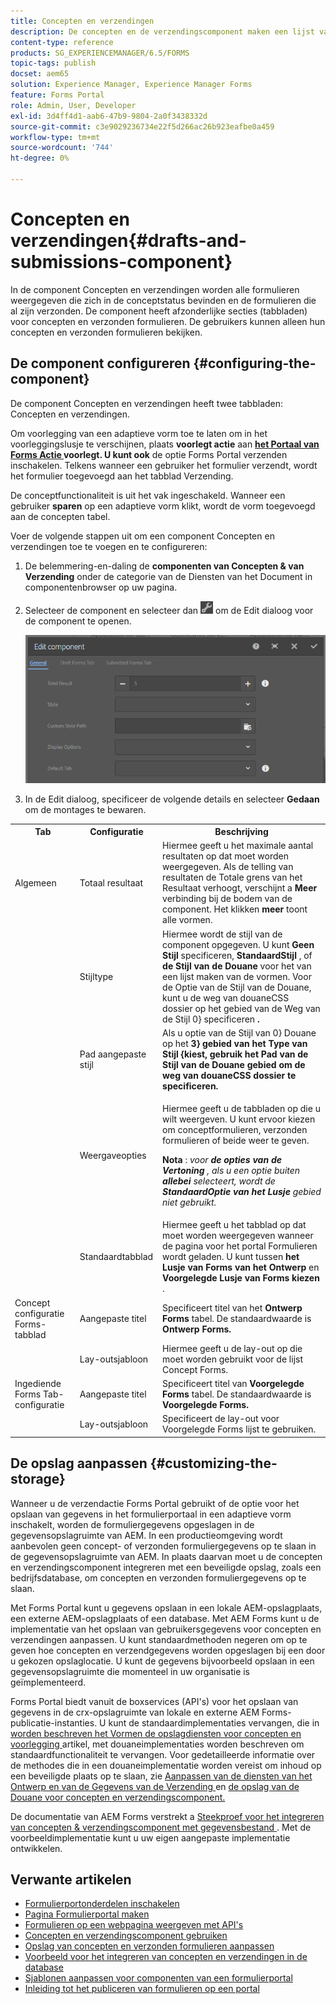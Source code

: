 ```yaml
---
title: Concepten en verzendingen
description: De concepten en de verzendingscomponent maken een lijst van vormen die in de ontwerpstaat zijn en reeds voorgelegd. U kunt de vormgeving en stijl van de component aanpassen.
content-type: reference
products: SG_EXPERIENCEMANAGER/6.5/FORMS
topic-tags: publish
docset: aem65
solution: Experience Manager, Experience Manager Forms
feature: Forms Portal
role: Admin, User, Developer
exl-id: 3d4ff4d1-aab6-47b9-9804-2a0f3438332d
source-git-commit: c3e9029236734e22f5d266ac26b923eafbe0a459
workflow-type: tm+mt
source-wordcount: '744'
ht-degree: 0%

---
```


# Concepten en verzendingen{#drafts-and-submissions-component}

In de component Concepten en verzendingen worden alle formulieren weergegeven die zich in de conceptstatus bevinden en de formulieren die al zijn verzonden. De component heeft afzonderlijke secties (tabbladen) voor concepten en verzonden formulieren. De gebruikers kunnen alleen hun concepten en verzonden formulieren bekijken.

## De component configureren {#configuring-the-component}

De component Concepten en verzendingen heeft twee tabbladen: Concepten en verzendingen.

Om voorlegging van een adaptieve vorm toe te laten om in het voorleggingslusje te verschijnen, plaats **voorlegt actie** aan **[het Portaal van Forms Actie ](../../forms/using/configuring-submit-actions.md) voorlegt. U kunt ook** de optie Forms Portal verzenden inschakelen. Telkens wanneer een gebruiker het formulier verzendt, wordt het formulier toegevoegd aan het tabblad Verzending.

De conceptfunctionaliteit is uit het vak ingeschakeld. Wanneer een gebruiker **sparen** op een adaptieve vorm klikt, wordt de vorm toegevoegd aan de concepten tabel.

Voer de volgende stappen uit om een component Concepten en verzendingen toe te voegen en te configureren:

1. De belemmering-en-daling de **componenten van Concepten &amp; van Verzending** onder de categorie van de Diensten van het Document in componentenbrowser op uw pagina.
1. Selecteer de component en selecteer dan ![ settings_icon ](assets/settings_icon.png) om de Edit dialoog voor de component te openen.

   ![ Concepten &amp; component van de Verzending ](assets/drafts-submissions-edit.png)

1. In de Edit dialoog, specificeer de volgende details en selecteer **Gedaan** om de montages te bewaren.

<table>
 <tbody>
  <tr>
   <th>Tab</th>
   <th>Configuratie</th>
   <th>Beschrijving</th>
  </tr>
  <tr>
   <td>Algemeen</td>
   <td>Totaal resultaat</td>
   <td>Hiermee geeft u het maximale aantal resultaten op dat moet worden weergegeven. Als de telling van resultaten de Totale grens van het Resultaat verhoogt, verschijnt a <strong> Meer </strong> verbinding bij de bodem van de component. Het klikken <strong> meer </strong> toont alle vormen. </td>
  </tr>
  <tr>
   <td> </td>
   <td>Stijltype</td>
   <td>Hiermee wordt de stijl van de component opgegeven. U kunt <strong> Geen Stijl </strong> specificeren, <strong> StandaardStijl </strong>, of <strong> de Stijl van de Douane </strong> voor het van een lijst maken van de vormen. Voor de Optie van de Stijl van de Douane, kunt u de weg van douaneCSS dossier op het </strong> gebied van de Weg van de Stijl 0&rbrace; specificeren <strong>.</strong><strong></td>
  </tr>
  <tr>
   <td> </td>
   <td>Pad aangepaste stijl</td>
   <td>Als u </strong> optie van de Stijl van 0&rbrace; Douane op het <strong> 3&rbrace; gebied van het Type van Stijl &lbrace;kiest, gebruik het <strong> Pad van de Stijl van de Douane </strong> gebied om de weg van douaneCSS dossier te specificeren.<strong></strong> </td>
  </tr>
  <tr>
   <td> </td>
   <td>Weergaveopties</td>
   <td><p>Hiermee geeft u de tabbladen op die u wilt weergeven. U kunt ervoor kiezen om conceptformulieren, verzonden formulieren of beide weer te geven. </p> <p><strong> Nota </strong>:<em> voor <strong> de opties van de Vertoning </strong>, als u een optie buiten <strong> allebei </strong> selecteert, wordt de <strong> StandaardOptie van het Lusje </strong> gebied niet gebruikt.</em></p> </td>
  </tr>
  <tr>
   <td> </td>
   <td>Standaardtabblad</td>
   <td>Hiermee geeft u het tabblad op dat moet worden weergegeven wanneer de pagina voor het portal Formulieren wordt geladen. U kunt tussen <strong> het Lusje van Forms van het Ontwerp </strong> en <strong> Voorgelegde Lusje van Forms kiezen </strong>.</td>
  </tr>
  <tr>
   <td>Concept configuratie Forms-tabblad</td>
   <td>Aangepaste titel</td>
   <td>Specificeert titel van het <strong> Ontwerp Forms </strong> tabel. De standaardwaarde is <strong> Ontwerp Forms.</strong></td>
  </tr>
  <tr>
   <td> </td>
   <td>Lay-outsjabloon</td>
   <td>Hiermee geeft u de lay-out op die moet worden gebruikt voor de lijst Concept Forms.</td>
  </tr>
  <tr>
   <td>Ingediende Forms Tab-configuratie</td>
   <td>Aangepaste titel </td>
   <td>Specificeert titel van <strong> Voorgelegde Forms </strong> tabel. De standaardwaarde is <strong> Voorgelegde Forms.</strong></td>
  </tr>
  <tr>
   <td> </td>
   <td>Lay-outsjabloon</td>
   <td>Specificeert de lay-out voor Voorgelegde Forms <strong> </strong> lijst te gebruiken. </td>
  </tr>
 </tbody>
</table>

## De opslag aanpassen {#customizing-the-storage}

Wanneer u de verzendactie Forms Portal gebruikt of de optie voor het opslaan van gegevens in het formulierportaal in een adaptieve vorm inschakelt, worden de formuliergegevens opgeslagen in de gegevensopslagruimte van AEM. In een productieomgeving wordt aanbevolen geen concept- of verzonden formuliergegevens op te slaan in de gegevensopslagruimte van AEM. In plaats daarvan moet u de concepten en verzendingscomponent integreren met een beveiligde opslag, zoals een bedrijfsdatabase, om concepten en verzonden formuliergegevens op te slaan.

Met Forms Portal kunt u gegevens opslaan in een lokale AEM-opslagplaats, een externe AEM-opslagplaats of een database. Met AEM Forms kunt u de implementatie van het opslaan van gebruikersgegevens voor concepten en verzendingen aanpassen. U kunt standaardmethoden negeren om op te geven hoe concepten en verzendgegevens worden opgeslagen bij een door u gekozen opslaglocatie. U kunt de gegevens bijvoorbeeld opslaan in een gegevensopslagruimte die momenteel in uw organisatie is geïmplementeerd.

Forms Portal biedt vanuit de boxservices (API&#39;s) voor het opslaan van gegevens in de crx-opslagruimte van lokale en externe AEM Forms-publicatie-instanties. U kunt de standaardimplementaties vervangen, die in [ worden beschreven het Vormen de opslagdiensten voor concepten en voorlegging ](/help/forms/using/configuring-draft-submission-storage.md) artikel, met douaneimplementaties worden beschreven om standaardfunctionaliteit te vervangen. Voor gedetailleerde informatie over de methodes die in een douaneimplementatie worden vereist om inhoud op een beveiligde plaats op te slaan, zie [ Aanpassen van de diensten van het Ontwerp en van de Gegevens van de Verzending ](/help/forms/using/custom-draft-submission-data-services.md) en [ de opslag van de Douane voor concepten en verzendingscomponent.](/help/forms/using/adding-custom-storage-provider-forms.md)

De documentatie van AEM Forms verstrekt a [ Steekproef voor het integreren van concepten &amp; verzendingscomponent met gegevensbestand ](integrate-draft-submission-database.md). Met de voorbeeldimplementatie kunt u uw eigen aangepaste implementatie ontwikkelen.

## Verwante artikelen

* [Formulierportonderdelen inschakelen](/help/forms/using/enabling-forms-portal-components.md)
* [Pagina Formulierportal maken](/help/forms/using/creating-form-portal-page.md)
* [Formulieren op een webpagina weergeven met API&#39;s](/help/forms/using/listing-forms-webpage-using-apis.md)
* [Concepten en verzendingscomponent gebruiken](/help/forms/using/draft-submission-component.md)
* [Opslag van concepten en verzonden formulieren aanpassen](/help/forms/using/draft-submission-component.md)
* [Voorbeeld voor het integreren van concepten en verzendingen in de database](/help/forms/using/integrate-draft-submission-database.md)
* [Sjablonen aanpassen voor componenten van een formulierportal](/help/forms/using/customizing-templates-forms-portal-components.md)
* [Inleiding tot het publiceren van formulieren op een portal](/help/forms/using/introduction-publishing-forms.md)
